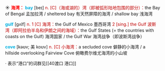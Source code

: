 ☀ <font color="red">**海湾：**</font>
<font color="sky blue">**bay**</font> [beɪ] 
<font color="#c00000">n. [C]（海或湖的）湾（即被弧形陆地包围的部分）：</font>the Bay of Bengal 孟加拉湾 / sheltered bay 有天然屏障的海湾 / shallow bay 浅海湾
           
<font color="sky blue">**gulf**</font> [gʌlf]
<font color="#c00000">n. 1 [C] 海湾：</font>the Gulf of Mexico 墨西哥湾 <font color="#c00000">2 [sing.] the Gulf 波斯湾（即阿拉伯半岛和伊朗之间的海域）：</font>the Gulf States (= the countries with coasts on the Gulf) 海湾国家 / the Gulf War 海湾战争（即波斯湾战争）
           
<font color="sky blue">**cove**</font> [kəʊv; 美 koʊv]
<font color="#c00000">n. [C] 小海湾：</font>a secluded cove 僻静的小海湾 / a hillside overlooking Fairview Cove 俯瞰费尔维尤海湾的小山坡

· 表示“港口”的词群见[[40渡口 港口]]
